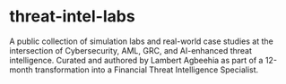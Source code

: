 # threat-intel-labs
A public collection of simulation labs and real-world case studies at the intersection of Cybersecurity, AML, GRC, and AI-enhanced threat intelligence.  Curated and authored by Lambert Agbeehia as part of a 12-month transformation into a Financial Threat Intelligence Specialist.
